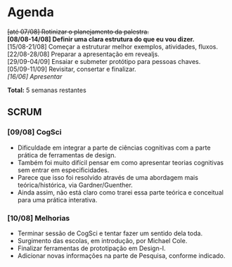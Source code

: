# Agenda

<del>[até 07/08] Rotinizar o planejamento da palestra.</del>  
**[08/08-14/08] Definir uma clara estrutura do que eu vou dizer.**  
[15/08-21/08] Começar a estruturar melhor exemplos, atividades, fluxos.  
[22/08-28/08] Preparar a apresentação em revealjs.  
[29/09-04/09] Ensaiar e submeter protótipo para pessoas chaves.  
[05/09-11/09] Revisitar, consertar e finalizar.  
*[16/06] Apresentar*  

**Total:** 5 semanas restantes

## SCRUM

### [09/08] CogSci
* Dificuldade em integrar a parte de ciências cognitivas com a parte prática de ferramentas de design.
* Também foi muito difícil pensar em como apresentar teorias cognitivas sem entrar em especificidades.
* Parece que isso foi resolvido através de uma abordagem mais teórica/histórica, via Gardner/Guenther.
* Ainda assim, não está claro como trarei essa parte teórica e conceitual para uma prática interativa.

### [10/08] Melhorias
* Terminar sessão de CogSci e tentar fazer um sentido dela toda.
* Surgimento das escolas, em introdução, por Michael Cole.
* Finalizar ferramentas de prototipação em Design-I.
* Adicionar novas informações na parte de Pesquisa, conforme indicado.